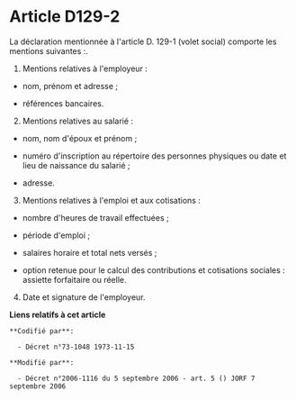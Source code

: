 # Article D129-2

La déclaration mentionnée à l'article D. 129-1 (volet social) comporte les mentions suivantes :.

1. Mentions relatives à l'employeur :

- nom, prénom et adresse ;

- références bancaires.

2. Mentions relatives au salarié :

- nom, nom d'époux et prénom ;

- numéro d'inscription au répertoire des personnes physiques ou date et lieu de naissance du salarié ;

- adresse.

3. Mentions relatives à l'emploi et aux cotisations :

- nombre d'heures de travail effectuées ;

- période d'emploi ;

- salaires horaire et total nets versés ;

- option retenue pour le calcul des contributions et cotisations sociales : assiette forfaitaire ou réelle.

4. Date et signature de l'employeur.

**Liens relatifs à cet article**

	**Codifié par**:

	  - Décret n°73-1048 1973-11-15

	**Modifié par**:

	  - Décret n°2006-1116 du 5 septembre 2006 - art. 5 () JORF 7 septembre 2006
